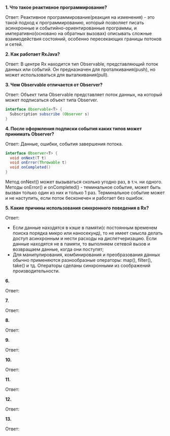**1. Что такое реактивное программирование?**

Ответ: Реактивное программирование(реакция на изменения) - это такой подход к программированию, который позволяет писать асинхронные и событийно-ориентированные программы,
и императивно(основано на обратных вызовах) описывать сложные взаимодействия состояний, особенно пересекающих границы потоков и сетей. 

**2. Как работает RxJava?**

Ответ: В центре Rx находится тип Observable, представляющий поток данных или событий. Он предназначен для проталкивания(push), но может
использоваться для выталкивания(pull).

**3. Чем Observable отличается от Observer?**

Ответ:  Объект типа Observable представляет поток данных, на который может подписаться объект типа Observer.

```java
interface Observable<T> {
  Subscription subscribe (Observer s)
}
```

**4. После оформления подписки события каких типов может принимать  Observer?**

Ответ: Данные,  ошибки, события завершения потока.

```java
interface Observer<T> {
  void onNext(T t) 
  void onError(Throwable t)
  void onCompleted()
}
```

Метод  onNext() может вызываться сколько угодно раз, в т.ч.  ни одного. Методы onError() и onCompleted() - теминальное событие,
может быть вызван только один из них и только 1 раз. Терминальное событие может и не наступить, если поток бесконечен и работает без ошибок.


**5. Какие причины использования синхронного поведения в Rx?**

Ответ: 

* Если данные находятся в кэше в памяти(с постоянным временем поиска порядка микро или наносекунд), то не имеет смысла
делать доступ асинхронным и нести расходы на диспетчеризацию. Если данные находятся не в памяти, то выполняем сетевой вызов и 
возвращаем данные, когда они поступят;
* Для манипулирования, комбинирования и преобразования данных обычно применяются разнообразные операторы:
map(), filter(), take() и тд. Операторы сделаны синхронными из соображений производительности.

**6.**

Ответ: 

**7.**

Ответ: 

**8.**

Ответ: 

**9.**

Ответ: 

**10.**

Ответ: 

**11.**

Ответ: 

**12.**

Ответ: 

**13.**

Ответ:  
